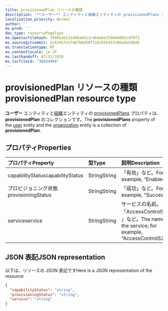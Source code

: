 ```yaml
---
title: provisionedPlan リソースの種類
description: '**ユーザー** エンティティと組織エンティティの provisionedPlans プロパティは、**provisionedPlan** のコレクションです。'
localization_priority: Normal
author: ''
ms.prod: ''
doc_type: resourcePageType
ms.openlocfilehash: 3560aab132448a0d13c4b4abe2590d4802cdf9f3
ms.sourcegitcommit: 2c62457e57467b8d50f21b255b553106a9a5d8d6
ms.translationtype: MT
ms.contentlocale: ja-JP
ms.lasthandoff: 07/31/2019
ms.locfileid: "36034994"
---
```

# <a name="provisionedplan-resource-type"></a><span data-ttu-id="67da2-103">provisionedPlan リソースの種類</span><span class="sxs-lookup"><span data-stu-id="67da2-103">provisionedPlan resource type</span></span>

<span data-ttu-id="67da2-104">**ユーザー** エンティティと[組織](user.md)エンティティの [provisionedPlans](organization.md) プロパティは、**provisionedPlan** のコレクションです。</span><span class="sxs-lookup"><span data-stu-id="67da2-104">The **provisionedPlans** property of the [user](user.md) entity and the [organization](organization.md) entity is a collection of **provisionedPlan**.</span></span>


## <a name="properties"></a><span data-ttu-id="67da2-105">プロパティ</span><span class="sxs-lookup"><span data-stu-id="67da2-105">Properties</span></span>
| <span data-ttu-id="67da2-106">プロパティ</span><span class="sxs-lookup"><span data-stu-id="67da2-106">Property</span></span>     | <span data-ttu-id="67da2-107">型</span><span class="sxs-lookup"><span data-stu-id="67da2-107">Type</span></span>   |<span data-ttu-id="67da2-108">説明</span><span class="sxs-lookup"><span data-stu-id="67da2-108">Description</span></span>|
|:---------------|:--------|:----------|
|<span data-ttu-id="67da2-109">capabilityStatus</span><span class="sxs-lookup"><span data-stu-id="67da2-109">capabilityStatus</span></span>|<span data-ttu-id="67da2-110">String</span><span class="sxs-lookup"><span data-stu-id="67da2-110">String</span></span>|<span data-ttu-id="67da2-111">「有効」など。</span><span class="sxs-lookup"><span data-stu-id="67da2-111">For example, “Enabled”.</span></span>|
|<span data-ttu-id="67da2-112">プロビジョニング状態</span><span class="sxs-lookup"><span data-stu-id="67da2-112">provisioningStatus</span></span>|<span data-ttu-id="67da2-113">String</span><span class="sxs-lookup"><span data-stu-id="67da2-113">String</span></span>|<span data-ttu-id="67da2-114">「成功」など。</span><span class="sxs-lookup"><span data-stu-id="67da2-114">For example, “Success”.</span></span>|
|<span data-ttu-id="67da2-115">service</span><span class="sxs-lookup"><span data-stu-id="67da2-115">service</span></span>|<span data-ttu-id="67da2-116">String</span><span class="sxs-lookup"><span data-stu-id="67da2-116">String</span></span>|<span data-ttu-id="67da2-117">サービスの名前。「AccessControlS2S」など。</span><span class="sxs-lookup"><span data-stu-id="67da2-117">The name of the service; for example, “AccessControlS2S”</span></span>|

## <a name="json-representation"></a><span data-ttu-id="67da2-118">JSON 表記</span><span class="sxs-lookup"><span data-stu-id="67da2-118">JSON representation</span></span>

<span data-ttu-id="67da2-119">以下は、リソースの JSON 表記です</span><span class="sxs-lookup"><span data-stu-id="67da2-119">Here is a JSON representation of the resource</span></span>

<!-- {
  "blockType": "resource",
  "optionalProperties": [

  ],
  "@odata.type": "microsoft.graph.provisionedPlan"
}-->

```json
{
  "capabilityStatus": "string",
  "provisioningStatus": "string",
  "service": "string"
}

```

<!-- uuid: 8fcb5dbc-d5aa-4681-8e31-b001d5168d79
2015-10-25 14:57:30 UTC -->
<!-- {
  "type": "#page.annotation",
  "description": "provisionedPlan resource",
  "keywords": "",
  "section": "documentation",
  "tocPath": ""
}-->
